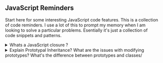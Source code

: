 ## JavaScript Reminders
Start here for some interesting JavaScript code features.
This is a collection of code reminders. I use a lot of this to prompt my memory when I am looking to solve a particular problems.
Esentially it's just a collection of code snippets and patterns.

<details><summary>Whats a JavaScript closure ?</summary>
<p>

#### Think of it as a feature where the code remembers a variable. 

see ```closure.js```

</p>
</details>
<details><summary>Explain Prototypal Inheritance? What are the issues with modifying prototypes? What's the difference between prototypes and classes/ </summary>
<p>

####  Prototypal Inheritance
Inheritance is a code reuse mechanisim. Lets use Array an example. Array is a global object which has built in methods. These methods are built into the Array prototype. Everytime an array is created ``` let a = [1,2,3]``` , all the methods of the original prototype are copied or inherited by the new array `a`. Soe when using the method ```a.length``` we end up with a result in `3`. 
Modifying a the original prototype is not difficult. ```Array.prototype.yellow = function() { console.log ('yellow')}```, but not recommended. Some libraries my modify the prototype and your code may be broken with name space collisions.

```JavaScript
>Array.yellow()
Thrown:
TypeError: Array.yellow is not a function
> a.yellow()
yellow
```

Class inheritance is implemented on top of prototypal inheritance.

ES6 has two ways to implement a class. Class declarations and class expression.
```const Expression = class { }```

There are a few methods inside the class declaration. Constructor is manditory.
Basics of a class:
```JavaScript
class AuthDeclaration {
    constructor(authName, genre) {
        this.authName = authName;
        this.genre = genre;
        this.book = [];
    }
    authName() {
        // created a method on the class
        console.log(`Authors Name: ${this.authName}`);
    }
    genre() {
        // created a method on the class
        console.log(`I write ${this.genre} type books.`);
    }
    static greet() {
        // only lives on the Declaration. Can't be accessed after new
        return (`Authors love to write, Coders love to code !!`);
    }
    get info() {
        return `Author: ${this.authName}, Genre: ${this.genre}`;
    }
    set books(value) {
        // can't use name book, hence book as set value;
        // access this with author.books = "book name";
        this.book.push(value);
    }
    get books() {
        // have to have a get to see what was set
        return this.book;
    }
}
const StevenKing = new AuthDeclaration('Seven King', 'Horror');
const HGWells = new AuthDeclaration('H.G. Wells', 'Science Fiction');
```


</p>
</details>